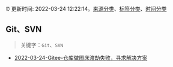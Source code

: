 :alarm_clock: 更新时间: 2022-03-24 12:22:14。[来源分类](../README.md)、[标签分类](../TAGS.md)、[时间分类](../TIMELINE.md)

## Git、SVN


> 关键字：`Git`、`SVN`



- [2022-03-24-Gitee-仓库做图床渡劫失败，寻求解决方案](https://www.v2ex.com/t/842694) 